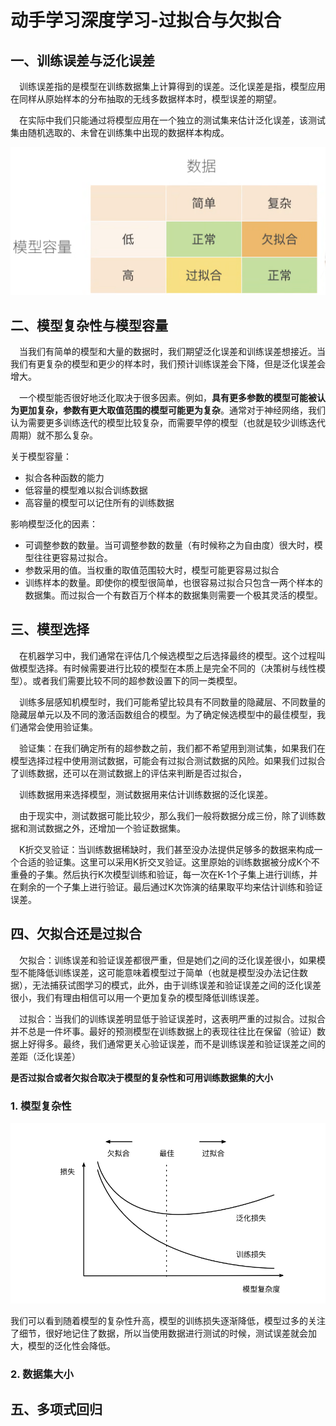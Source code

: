 # 动手学习深度学习-过拟合与欠拟合

## 一、训练误差与泛化误差
&emsp;训练误差指的是模型在训练数据集上计算得到的误差。泛化误差是指，模型应用在同样从原始样本的分布抽取的无线多数据样本时，模型误差的期望。

&emsp;在实际中我们只能通过将模型应用在一个独立的测试集来估计泛化误差，该测试集由随机选取的、未曾在训练集中出现的数据样本构成。

![图 1](../../images/9b0a0b546cbe36088f67579776c282c48add2ec146285b42815b31a1d7ce2aae.png)  


## 二、模型复杂性与模型容量

&emsp;当我们有简单的模型和大量的数据时，我们期望泛化误差和训练误差想接近。当我们有更复杂的模型和更少的样本时，我们预计训练误差会下降，但是泛化误差会增大。

&emsp;一个模型能否很好地泛化取决于很多因素。例如，**具有更多参数的模型可能被认为更加复杂，参数有更大取值范围的模型可能更为复杂**。通常对于神经网络，我们认为需要更多训练迭代的模型比较复杂，而需要早停的模型（也就是较少训练迭代周期）就不那么复杂。


关于模型容量：
* 拟合各种函数的能力
* 低容量的模型难以拟合训练数据
* 高容量的模型可以记住所有的训练数据

影响模型泛化的因素：
* 可调整参数的数量。当可调整参数的数量（有时候称之为自由度）很大时，模型往往更容易过拟合。
* 参数采用的值。当权重的取值范围较大时，模型可能更容易过拟合
* 训练样本的数量。即使你的模型很简单，也很容易过拟合只包含一两个样本的数据集。而过拟合一个有数百万个样本的数据集则需要一个极其灵活的模型。

## 三、模型选择
&emsp;在机器学习中，我们通常在评估几个候选模型之后选择最终的模型。这个过程叫做模型选择。有时候需要进行比较的模型在本质上是完全不同的（决策树与线性模型）。或者我们需要比较不同的超参数设置下的同一类模型。

&emsp;训练多层感知机模型时，我们可能希望比较具有不同数量的隐藏层、不同数量的隐藏层单元以及不同的激活函数组合的模型。为了确定候选模型中的最佳模型，我们通常会使用验证集。

&emsp;验证集：在我们确定所有的超参数之前，我们都不希望用到测试集，如果我们在模型选择过程中使用测试数据，可能会有过拟合测试数据的风险。如果我们过拟合了训练数据，还可以在测试数据上的评估来判断是否过拟合，

&emsp;训练数据用来选择模型，测试数据用来估计训练数据的泛化误差。


&emsp;由于现实中，测试数据可能比较少，那么我们一般将数据分成三份，除了训练数据和测试数据之外，还增加一个验证数据集。

&emsp;K折交叉验证：当训练数据稀缺时，我们甚至没办法提供足够多的数据来构成一个合适的验证集。这里可以采用K折交叉验证。这里原始的训练数据被分成K个不重叠的子集。然后执行K次模型训练和验证，每一次在K-1个子集上进行训练，并在剩余的一个子集上进行验证。最后通过K次饰演的结果取平均来估计训练和验证误差。


## 四、欠拟合还是过拟合

&emsp;欠拟合：训练误差和验证误差都很严重，但是她们之间的泛化误差很小，如果模型不能降低训练误差，这可能意味着模型过于简单（也就是模型没办法记住数据），无法捕获试图学习的模式，此外，由于训练误差和验证误差之间的泛化误差很小，我们有理由相信可以用一个更加复杂的模型降低训练误差。

&emsp;过拟合：当我们的训练误差明显低于验证误差时，这表明严重的过拟合。过拟合并不总是一件坏事。最好的预测模型在训练数据上的表现往往比在保留（验证）数据上好得多。最终，我们通常更关心验证误差，而不是训练误差和验证误差之间的差距（泛化误差）

**是否过拟合或者欠拟合取决于模型的复杂性和可用训练数据集的大小**

### 1. 模型复杂性

![图 2](../../images/d295144cfa84d5f177018a02c756ec2cfcd3791e053fba2e0fb0362da49d83a2.png)  

我们可以看到随着模型的复杂性升高，模型的训练损失逐渐降低，模型过多的关注了细节，很好地记住了数据，所以当使用数据进行测试的时候，测试误差就会加大，模型的泛化性会降低。

### 2. 数据集大小

## 五、多项式回归






